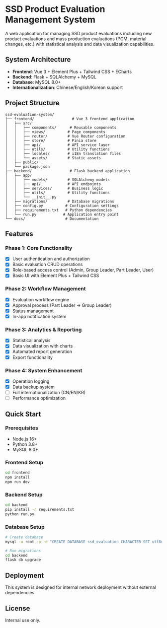 # SSD Product Evaluation Management System

A web application for managing SSD product evaluations including new product evaluations and mass production evaluations (PGM, material changes, etc.) with statistical analysis and data visualization capabilities.

## System Architecture

- **Frontend**: Vue 3 + Element Plus + Tailwind CSS + ECharts
- **Backend**: Flask + SQLAlchemy + MySQL
- **Database**: MySQL 8.0+
- **Internationalization**: Chinese/English/Korean support

## Project Structure

```
ssd-evaluation-system/
├── frontend/                 # Vue 3 frontend application
│   ├── src/
│   │   ├── components/      # Reusable components
│   │   ├── views/          # Page components
│   │   ├── router/         # Vue Router configuration
│   │   ├── store/          # Pinia store
│   │   ├── api/            # API service layer
│   │   ├── utils/          # Utility functions
│   │   ├── locales/        # i18n translation files
│   │   └── assets/         # Static assets
│   ├── public/
│   └── package.json
├── backend/                 # Flask backend application
│   ├── app/
│   │   ├── models/         # SQLAlchemy models
│   │   ├── api/            # API endpoints
│   │   ├── services/       # Business logic
│   │   ├── utils/          # Utility functions
│   │   └── __init__.py
│   ├── migrations/         # Database migrations
│   ├── config.py          # Configuration settings
│   ├── requirements.txt   # Python dependencies
│   └── run.py            # Application entry point
└── docs/                  # Documentation
```

## Features

### Phase 1: Core Functionality
- [x] User authentication and authorization
- [x] Basic evaluation CRUD operations
- [x] Role-based access control (Admin, Group Leader, Part Leader, User)
- [x] Basic UI with Element Plus + Tailwind CSS

### Phase 2: Workflow Management
- [x] Evaluation workflow engine
- [x] Approval process (Part Leader → Group Leader)
- [x] Status management
- [x] In-app notification system

### Phase 3: Analytics & Reporting
- [x] Statistical analysis
- [x] Data visualization with charts
- [x] Automated report generation
- [x] Export functionality

### Phase 4: System Enhancement
- [x] Operation logging
- [x] Data backup system
- [ ] Full internationalization (CN/EN/KR)
- [ ] Performance optimization

## Quick Start

### Prerequisites
- Node.js 16+
- Python 3.8+
- MySQL 8.0+

### Frontend Setup
```bash
cd frontend
npm install
npm run dev
```

### Backend Setup
```bash
cd backend
pip install -r requirements.txt
python run.py
```

### Database Setup
```bash
# Create database
mysql -u root -p -e "CREATE DATABASE ssd_evaluation CHARACTER SET utf8mb4 COLLATE utf8mb4_unicode_ci;"

# Run migrations
cd backend
flask db upgrade
```

## Deployment

This system is designed for internal network deployment without external dependencies.

## License

Internal use only. 